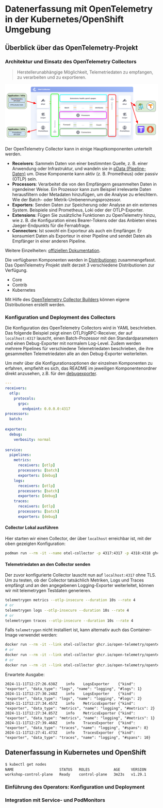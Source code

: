 # Datenerfassung mit OpenTelemetry in der Kubernetes/OpenShift Umgebung

## Überblick über das OpenTelemetry-Projekt

### Architektur und Einsatz des OpenTelemetry Collectors

> Herstellerunabhängige Möglichkeit, Telemetriedaten zu empfangen, zu verarbeiten und zu exportieren.

![OpenTelemetry Collector](images/opentelemetry-collector.png)

Der OpenTelemetry Collector kann in einige Hauptkomponenten unterteilt werden.

- **Receivers**: Sammeln Daten von einer bestimmten Quelle, z. B. einer Anwendung oder Infrastruktur, und wandeln sie in [pData (Pipeline-Daten)](https://pkg.go.dev/go.opentelemetry.io/collector/consumer/pdata#section-documentation) um. Diese Komponente kann aktiv (z. B. Prometheus) oder passiv (OTLP) sein.
- **Processors**: Verarbeitet die von den Empfängern gesammelten Daten in irgendeiner Weise. Ein Prozessor kann zum Beispiel irrelevante Daten herausfiltern oder Metadaten hinzufügen, um die Analyse zu erleichtern. Wie der Batch- oder Metrik-Umbenennungsprozessor.
- **Exporters**: Senden Daten zur Speicherung oder Analyse an ein externes System. Beispiele sind Prometheus, Loki oder der OTLP-Exporter.
- **Extensions**: Fügen Sie zusätzliche Funktionen zu OpenTelemetry hinzu, wie z. B. die Konfiguration eines Bearer-Tokens oder das Anbieten eines Jaeger-Endpunkts für die Fernabfrage.
- **Connectors**: Ist sowohl ein Exporteur als auch ein Empfänger. Er konsumiert Daten als Exporteur in einer Pipeline und sendet Daten als Empfänger in einer anderen Pipeline.

Weitere Einzelheiten: [offiziellen Dokumentation](https://opentelemetry.io/docs/collector/).

Die verfügbaren Komponenten werden in [Distributionen](https://opentelemetry.io/docs/concepts/distributions/) zusammengefasst. Das OpenTelemetry Projekt stellt derzeit 3 verschiedene Distributionen zur Verfügung.

- Core
- Contrib
- Kubernetes

Mit Hilfe des [OpenTelemetry Collector Builders](https://github.com/open-telemetry/opentelemetry-collector/tree/v0.103.0/cmd/builder) können eigene Distributionen erstellt werden.

### Konfiguration und Deployment des Collectors

Die Konfiguration des OpenTelemetry Collectors wird in YAML beschrieben. Das folgende Beispiel zeigt einen OTLP/gRPC-Receiver, der auf `localhost:4317` lauscht, einen Batch-Prozessor mit den Standardparametern und einen Debug-Exporter mit normalem Log-Level. Zudem werden mehrere Pipelines für verschiedene Telemetriedaten beschrieben, die ihre gesammelten Telemetriedaten alle an den Debug-Exporter weiterleiten.

Um mehr über die Konfigurationsoptionen der einzelnen Komponenten zu erfahren, empfiehlt es sich, das README im jeweiligen Komponentenordner direkt anzusehen, z.B. für den [debugexporter](https://github.com/open-telemetry/opentelemetry-collector/tree/v0.103.0/exporter/debugexporter).

```yaml
---
receivers:
  otlp:
    protocols:
      grpc:
        endpoint: 0.0.0.0:4317
processors:
  batch:

exporters:
  debug:
    verbosity: normal

service:
  pipelines:
    metrics:
      receivers: [otlp]
      processors: [batch]
      exporters: [debug]
    logs:
      receivers: [otlp]
      processors: [batch]
      exporters: [debug]
    traces:
      receivers: [otlp]
      processors: [batch]
      exporters: [debug]
```

#### Collector Lokal ausführen

Hier starten wir einen Collector, der über `localhost` erreichbar ist, mit der oben gezeigten Konfiguration:

```bash
podman run --rm -it --name otel-collector -p 4317:4317 -p 4318:4318 ghcr.io/open-telemetry/opentelemetry-collector-releases/opentelemetry-collector:0.103.0 --config https://raw.githubusercontent.com/frzifus/ContainerConf-Workshop-2024/main/collector-config.yaml
```

#### Telemetriedaten an den Collector senden

Der zuvor konfigurierte Collector lauscht nun auf `localhost:4317` ohne TLS. Um zu testen, ob der Collector tatsächlich Metriken, Logs und Traces empfängt und an den angegebenen Logging-Exporter weiterleitet, können wir mit telemetrygen Testdaten generieren.

```bash
telemetrygen metrics --otlp-insecure --duration 10s --rate 4
# or
telemetrygen logs --otlp-insecure --duration 10s --rate 4
# or
telemetrygen traces --otlp-insecure --duration 10s --rate 4
```

Falls `telemetrygen` nicht installiert ist, kann alternativ auch das Container-Image verwendet werden:

```bash
docker run --rm -it --link otel-collector ghcr.io/open-telemetry/opentelemetry-collector-contrib/telemetrygen:v0.103.0 metrics --otlp-endpoint=otel-collector:4317 --otlp-insecure --duration 10s --rate 4
# or
docker run --rm -it --link otel-collector ghcr.io/open-telemetry/opentelemetry-collector-contrib/telemetrygen:v0.103.0 logs --otlp-endpoint=otel-collector:4317 --otlp-insecure --duration 10s --rate 4
# or
docker run --rm -it --link otel-collector ghcr.io/open-telemetry/opentelemetry-collector-contrib/telemetrygen:v0.103.0 traces --otlp-endpoint=otel-collector:4317 --otlp-insecure --duration 10s --rate 4
```

Erwartete Ausgabe:

```
2024-11-11T12:27:26.638Z	info	LogsExporter	{"kind": "exporter", "data_type": "logs", "name": "logging", "#logs": 1}
2024-11-11T12:27:30.248Z	info	LogsExporter	{"kind": "exporter", "data_type": "logs", "name": "logging", "#logs": 2}
2024-11-11T12:27:34.457Z	info	MetricsExporter	{"kind": "exporter", "data_type": "metrics", "name": "logging", "#metrics": 2}
2024-11-11T12:27:34.857Z	info	MetricsExporter	{"kind": "exporter", "data_type": "metrics", "name": "logging", "#metrics": 1}
2024-11-11T12:27:39.468Z	info	TracesExporter	{"kind": "exporter", "data_type": "traces", "name": "logging", "#spans": 8}
2024-11-11T12:27:41.473Z	info	TracesExporter	{"kind": "exporter", "data_type": "traces", "name": "logging", "#spans": 10}
```

## Datenerfassung in Kubernetes und OpenShift

```bash
$ kubectl get nodes
NAME                     STATUS   ROLES           AGE     VERSION
workshop-control-plane   Ready    control-plane   3m23s   v1.29.1
```


### Einführung des Operators: Konfiguration und Deployment

### Integration mit Service- und PodMonitors
